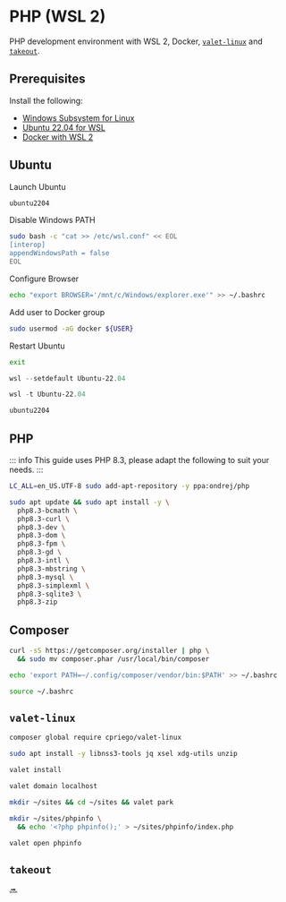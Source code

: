 # PHP (WSL 2)

PHP development environment with WSL 2, Docker, [`valet-linux`](https://github.com/cpriego/valet-linux) and [`takeout`](https://github.com/tighten/takeout).

## Prerequisites
Install the following:
* [Windows Subsystem for Linux](https://www.microsoft.com/store/productid/9P9TQF7MRM4R)
* [Ubuntu 22.04 for WSL](https://www.microsoft.com/store/productid/9PN20MSR04DW)
* [Docker with WSL 2](https://docs.docker.com/docker-for-windows/wsl/)

## Ubuntu

Launch Ubuntu

```ps1
ubuntu2204
```

Disable Windows PATH

```bash
sudo bash -c "cat >> /etc/wsl.conf" << EOL
[interop]
appendWindowsPath = false
EOL
```

Configure Browser

```bash
echo "export BROWSER='/mnt/c/Windows/explorer.exe'" >> ~/.bashrc
```

Add user to Docker group

```bash
sudo usermod -aG docker ${USER}
```

Restart Ubuntu

```bash
exit
```

```ps1
wsl --setdefault Ubuntu-22.04
```

```ps1
wsl -t Ubuntu-22.04
```

```ps1
ubuntu2204
```

## PHP

::: info
This guide uses PHP 8.3, please adapt the following to suit your needs.
:::

```bash
LC_ALL=en_US.UTF-8 sudo add-apt-repository -y ppa:ondrej/php
```

```bash
sudo apt update && sudo apt install -y \
  php8.3-bcmath \
  php8.3-curl \
  php8.3-dev \
  php8.3-dom \
  php8.3-fpm \
  php8.3-gd \
  php8.3-intl \
  php8.3-mbstring \
  php8.3-mysql \
  php8.3-simplexml \
  php8.3-sqlite3 \
  php8.3-zip
```

## Composer

```bash
curl -sS https://getcomposer.org/installer | php \
  && sudo mv composer.phar /usr/local/bin/composer
```

```bash
echo 'export PATH=~/.config/composer/vendor/bin:$PATH' >> ~/.bashrc
```

```bash
source ~/.bashrc
```

## `valet-linux`

```bash
composer global require cpriego/valet-linux
```

```bash
sudo apt install -y libnss3-tools jq xsel xdg-utils unzip
```

```bash
valet install
```

```bash
valet domain localhost
```

```bash
mkdir ~/sites && cd ~/sites && valet park
```

```bash
mkdir ~/sites/phpinfo \
  && echo '<?php phpinfo();' > ~/sites/phpinfo/index.php
```

```bash
valet open phpinfo
```

## `takeout`

🔜
